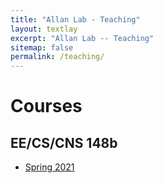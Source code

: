 ```yaml
---
title: "Allan Lab - Teaching"
layout: textlay
excerpt: "Allan Lab -- Teaching"
sitemap: false
permalink: /teaching/
---
```


# Courses

## EE/CS/CNS 148b
* [Spring 2021](/teaching/ee-148b-spring-2021)

